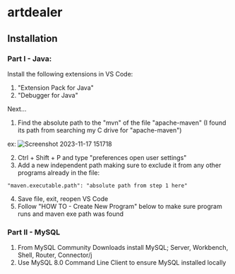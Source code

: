 # artdealer

## Installation
### Part I - Java:
Install the following extensions in VS Code:
1) "Extension Pack for Java"
2) "Debugger for Java"
   
Next...

1) Find the absolute path to the "mvn" of the file "apache-maven" (I found its path from searching my C drive for "apache-maven")
   
ex: ![Screenshot 2023-11-17 151718](https://github.com/lasttycoon2506/artdealer/assets/114425878/a0f39f21-7cf5-44e5-af86-02b39b67f309)


2) Ctrl + Shift + P and type "preferences open user settings"
3) Add a new independent path making sure to exclude it from any other programs already in the file:
```
"maven.executable.path": "absolute path from step 1 here"
```

4) Save file, exit, reopen VS Code
5) Follow "HOW TO - Create New Program" below to make sure program runs and maven exe path was found

### Part II - MySQL
1) From MySQL Community Downloads install MySQL; Server, Workbench, Shell, Router, Connector/j
2) Use MySQL 8.0 Command Line Client to ensure MySQL installed locally

